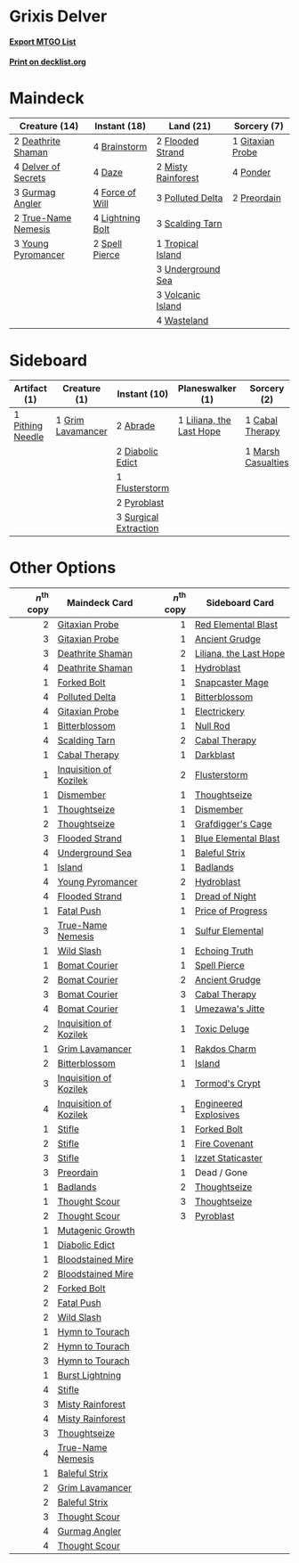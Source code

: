 # Grixis Delver

#### [Export MTGO List](../collection/Grixis%20Delver/Grixis%20Delver.txt)
#### [Print on decklist.org](http://decklist.org/?deckmain=4%09Brainstorm%0A4%09Daze%0A2%09Deathrite%20Shaman%0A4%09Delver%20of%20Secrets%0A2%09Flooded%20Strand%0A4%09Force%20of%20Will%0A1%09Gitaxian%20Probe%0A3%09Gurmag%20Angler%0A4%09Lightning%20Bolt%0A2%09Misty%20Rainforest%0A3%09Polluted%20Delta%0A4%09Ponder%0A2%09Preordain%0A3%09Scalding%20Tarn%0A2%09Spell%20Pierce%0A1%09Tropical%20Island%0A2%09True-Name%20Nemesis%0A3%09Underground%20Sea%0A3%09Volcanic%20Island%0A4%09Wasteland%0A3%09Young%20Pyromancer&deckside=2%09Abrade%0A1%09Cabal%20Therapy%0A2%09Diabolic%20Edict%0A1%09Flusterstorm%0A1%09Grim%20Lavamancer%0A1%09Liliana,%20the%20Last%20Hope%0A1%09Marsh%20Casualties%0A1%09Pithing%20Needle%0A2%09Pyroblast%0A3%09Surgical%20Extraction)
# Maindeck

|                                        Creature (14)                                         |                                       Instant (18)                                        |                                          Land (21)                                          |                                        Sorcery (7)                                        |
|----------------------------------------------------------------------------------------------|-------------------------------------------------------------------------------------------|---------------------------------------------------------------------------------------------|-------------------------------------------------------------------------------------------|
|2 [Deathrite Shaman](http://gatherer.wizards.com/Pages/Card/Details.aspx?multiverseid=413757) |4 [Brainstorm](http://gatherer.wizards.com/Pages/Card/Details.aspx?multiverseid=382871)    |2 [Flooded Strand](http://gatherer.wizards.com/Pages/Card/Details.aspx?multiverseid=405098)  |1 [Gitaxian Probe](http://gatherer.wizards.com/Pages/Card/Details.aspx?multiverseid=233056)|
|4 [Delver of Secrets](http://gatherer.wizards.com/Pages/Card/Details.aspx?multiverseid=439326)|4 [Daze](http://gatherer.wizards.com/Pages/Card/Details.aspx?multiverseid=413586)          |2 [Misty Rainforest](http://gatherer.wizards.com/Pages/Card/Details.aspx?multiverseid=426065)|4 [Ponder](http://gatherer.wizards.com/Pages/Card/Details.aspx?multiverseid=244313)        |
|3 [Gurmag Angler](http://gatherer.wizards.com/Pages/Card/Details.aspx?multiverseid=391850)    |4 [Force of Will](http://gatherer.wizards.com/Pages/Card/Details.aspx?multiverseid=382943) |3 [Polluted Delta](http://gatherer.wizards.com/Pages/Card/Details.aspx?multiverseid=405104)  |2 [Preordain](http://gatherer.wizards.com/Pages/Card/Details.aspx?multiverseid=265979)     |
|2 [True-Name Nemesis](http://gatherer.wizards.com/Pages/Card/Details.aspx?multiverseid=376562)|4 [Lightning Bolt](http://gatherer.wizards.com/Pages/Card/Details.aspx?multiverseid=234704)|3 [Scalding Tarn](http://gatherer.wizards.com/Pages/Card/Details.aspx?multiverseid=426069)   |                                                                                           |
|3 [Young Pyromancer](http://gatherer.wizards.com/Pages/Card/Details.aspx?multiverseid=413697) |2 [Spell Pierce](http://gatherer.wizards.com/Pages/Card/Details.aspx?multiverseid=425876)  |1 [Tropical Island](http://gatherer.wizards.com/Pages/Card/Details.aspx?multiverseid=383138) |                                                                                           |
|                                                                                              |                                                                                           |3 [Underground Sea](http://gatherer.wizards.com/Pages/Card/Details.aspx?multiverseid=383142) |                                                                                           |
|                                                                                              |                                                                                           |3 [Volcanic Island](http://gatherer.wizards.com/Pages/Card/Details.aspx?multiverseid=383147) |                                                                                           |
|                                                                                              |                                                                                           |4 [Wasteland](http://gatherer.wizards.com/Pages/Card/Details.aspx?multiverseid=413790)       |                                                                                           |


# Sideboard

|                                       Artifact (1)                                        |                                        Creature (1)                                        |                                          Instant (10)                                          |                                         Planeswalker (1)                                          |                                         Sorcery (2)                                         |
|-------------------------------------------------------------------------------------------|--------------------------------------------------------------------------------------------|------------------------------------------------------------------------------------------------|---------------------------------------------------------------------------------------------------|---------------------------------------------------------------------------------------------|
|1 [Pithing Needle](http://gatherer.wizards.com/Pages/Card/Details.aspx?multiverseid=425815)|1 [Grim Lavamancer](http://gatherer.wizards.com/Pages/Card/Details.aspx?multiverseid=234706)|2 [Abrade](http://gatherer.wizards.com/Pages/Card/Details.aspx?multiverseid=430772)             |1 [Liliana, the Last Hope](http://gatherer.wizards.com/Pages/Card/Details.aspx?multiverseid=414388)|1 [Cabal Therapy](http://gatherer.wizards.com/Pages/Card/Details.aspx?multiverseid=265166)   |
|                                                                                           |                                                                                            |2 [Diabolic Edict](http://gatherer.wizards.com/Pages/Card/Details.aspx?multiverseid=442074)     |                                                                                                   |1 [Marsh Casualties](http://gatherer.wizards.com/Pages/Card/Details.aspx?multiverseid=401696)|
|                                                                                           |                                                                                            |1 [Flusterstorm](http://gatherer.wizards.com/Pages/Card/Details.aspx?multiverseid=382942)       |                                                                                                   |                                                                                             |
|                                                                                           |                                                                                            |2 [Pyroblast](http://gatherer.wizards.com/Pages/Card/Details.aspx?multiverseid=159243)          |                                                                                                   |                                                                                             |
|                                                                                           |                                                                                            |3 [Surgical Extraction](http://gatherer.wizards.com/Pages/Card/Details.aspx?multiverseid=397706)|                                                                                                   |                                                                                             |


# Other Options

|*n*<sup>th</sup> copy|                                          Maindeck Card                                          |*n*<sup>th</sup> copy|                                         Sideboard Card                                          |
|--------------------:|-------------------------------------------------------------------------------------------------|--------------------:|-------------------------------------------------------------------------------------------------|
|                    2|[Gitaxian Probe](http://gatherer.wizards.com/Pages/Card/Details.aspx?multiverseid=233056)        |                    1|[Red Elemental Blast](http://gatherer.wizards.com/Pages/Card/Details.aspx?multiverseid=202447)   |
|                    3|[Gitaxian Probe](http://gatherer.wizards.com/Pages/Card/Details.aspx?multiverseid=233056)        |                    1|[Ancient Grudge](http://gatherer.wizards.com/Pages/Card/Details.aspx?multiverseid=425913)        |
|                    3|[Deathrite Shaman](http://gatherer.wizards.com/Pages/Card/Details.aspx?multiverseid=413757)      |                    2|[Liliana, the Last Hope](http://gatherer.wizards.com/Pages/Card/Details.aspx?multiverseid=414388)|
|                    4|[Deathrite Shaman](http://gatherer.wizards.com/Pages/Card/Details.aspx?multiverseid=413757)      |                    1|[Hydroblast](http://gatherer.wizards.com/Pages/Card/Details.aspx?multiverseid=159231)            |
|                    1|[Forked Bolt](http://gatherer.wizards.com/Pages/Card/Details.aspx?multiverseid=401702)           |                    1|[Snapcaster Mage](http://gatherer.wizards.com/Pages/Card/Details.aspx?multiverseid=425875)       |
|                    4|[Polluted Delta](http://gatherer.wizards.com/Pages/Card/Details.aspx?multiverseid=405104)        |                    1|[Bitterblossom](http://gatherer.wizards.com/Pages/Card/Details.aspx?multiverseid=397701)         |
|                    4|[Gitaxian Probe](http://gatherer.wizards.com/Pages/Card/Details.aspx?multiverseid=233056)        |                    1|[Electrickery](http://gatherer.wizards.com/Pages/Card/Details.aspx?multiverseid=253545)          |
|                    1|[Bitterblossom](http://gatherer.wizards.com/Pages/Card/Details.aspx?multiverseid=397701)         |                    1|[Null Rod](http://gatherer.wizards.com/Pages/Card/Details.aspx?multiverseid=383034)              |
|                    4|[Scalding Tarn](http://gatherer.wizards.com/Pages/Card/Details.aspx?multiverseid=426069)         |                    2|[Cabal Therapy](http://gatherer.wizards.com/Pages/Card/Details.aspx?multiverseid=265166)         |
|                    1|[Cabal Therapy](http://gatherer.wizards.com/Pages/Card/Details.aspx?multiverseid=265166)         |                    1|[Darkblast](http://gatherer.wizards.com/Pages/Card/Details.aspx?multiverseid=87922)              |
|                    1|[Inquisition of Kozilek](http://gatherer.wizards.com/Pages/Card/Details.aspx?multiverseid=425900)|                    2|[Flusterstorm](http://gatherer.wizards.com/Pages/Card/Details.aspx?multiverseid=382942)          |
|                    1|[Dismember](http://gatherer.wizards.com/Pages/Card/Details.aspx?multiverseid=397830)             |                    1|[Thoughtseize](http://gatherer.wizards.com/Pages/Card/Details.aspx?multiverseid=438676)          |
|                    1|[Thoughtseize](http://gatherer.wizards.com/Pages/Card/Details.aspx?multiverseid=438676)          |                    1|[Dismember](http://gatherer.wizards.com/Pages/Card/Details.aspx?multiverseid=397830)             |
|                    2|[Thoughtseize](http://gatherer.wizards.com/Pages/Card/Details.aspx?multiverseid=438676)          |                    1|[Grafdigger's Cage](http://gatherer.wizards.com/Pages/Card/Details.aspx?multiverseid=426046)     |
|                    3|[Flooded Strand](http://gatherer.wizards.com/Pages/Card/Details.aspx?multiverseid=405098)        |                    1|[Blue Elemental Blast](http://gatherer.wizards.com/Pages/Card/Details.aspx?multiverseid=202520)  |
|                    4|[Underground Sea](http://gatherer.wizards.com/Pages/Card/Details.aspx?multiverseid=383142)       |                    1|[Baleful Strix](http://gatherer.wizards.com/Pages/Card/Details.aspx?multiverseid=423507)         |
|                    1|[Island](http://gatherer.wizards.com/Pages/Card/Details.aspx?multiverseid=439602)                |                    1|[Badlands](http://gatherer.wizards.com/Pages/Card/Details.aspx?multiverseid=382852)              |
|                    4|[Young Pyromancer](http://gatherer.wizards.com/Pages/Card/Details.aspx?multiverseid=413697)      |                    2|[Hydroblast](http://gatherer.wizards.com/Pages/Card/Details.aspx?multiverseid=159231)            |
|                    4|[Flooded Strand](http://gatherer.wizards.com/Pages/Card/Details.aspx?multiverseid=405098)        |                    1|[Dread of Night](http://gatherer.wizards.com/Pages/Card/Details.aspx?multiverseid=4658)          |
|                    1|[Fatal Push](http://gatherer.wizards.com/Pages/Card/Details.aspx?multiverseid=423724)            |                    1|[Price of Progress](http://gatherer.wizards.com/Pages/Card/Details.aspx?multiverseid=234714)     |
|                    3|[True-Name Nemesis](http://gatherer.wizards.com/Pages/Card/Details.aspx?multiverseid=376562)     |                    1|[Sulfur Elemental](http://gatherer.wizards.com/Pages/Card/Details.aspx?multiverseid=122416)      |
|                    1|[Wild Slash](http://gatherer.wizards.com/Pages/Card/Details.aspx?multiverseid=391959)            |                    1|[Echoing Truth](http://gatherer.wizards.com/Pages/Card/Details.aspx?multiverseid=370394)         |
|                    1|[Bomat Courier](http://gatherer.wizards.com/Pages/Card/Details.aspx?multiverseid=417772)         |                    1|[Spell Pierce](http://gatherer.wizards.com/Pages/Card/Details.aspx?multiverseid=425876)          |
|                    2|[Bomat Courier](http://gatherer.wizards.com/Pages/Card/Details.aspx?multiverseid=417772)         |                    2|[Ancient Grudge](http://gatherer.wizards.com/Pages/Card/Details.aspx?multiverseid=425913)        |
|                    3|[Bomat Courier](http://gatherer.wizards.com/Pages/Card/Details.aspx?multiverseid=417772)         |                    3|[Cabal Therapy](http://gatherer.wizards.com/Pages/Card/Details.aspx?multiverseid=265166)         |
|                    4|[Bomat Courier](http://gatherer.wizards.com/Pages/Card/Details.aspx?multiverseid=417772)         |                    1|[Umezawa's Jitte](http://gatherer.wizards.com/Pages/Card/Details.aspx?multiverseid=416756)       |
|                    2|[Inquisition of Kozilek](http://gatherer.wizards.com/Pages/Card/Details.aspx?multiverseid=425900)|                    1|[Toxic Deluge](http://gatherer.wizards.com/Pages/Card/Details.aspx?multiverseid=413650)          |
|                    1|[Grim Lavamancer](http://gatherer.wizards.com/Pages/Card/Details.aspx?multiverseid=234706)       |                    1|[Rakdos Charm](http://gatherer.wizards.com/Pages/Card/Details.aspx?multiverseid=433122)          |
|                    2|[Bitterblossom](http://gatherer.wizards.com/Pages/Card/Details.aspx?multiverseid=397701)         |                    1|[Island](http://gatherer.wizards.com/Pages/Card/Details.aspx?multiverseid=439602)                |
|                    3|[Inquisition of Kozilek](http://gatherer.wizards.com/Pages/Card/Details.aspx?multiverseid=425900)|                    1|[Tormod's Crypt](http://gatherer.wizards.com/Pages/Card/Details.aspx?multiverseid=389723)        |
|                    4|[Inquisition of Kozilek](http://gatherer.wizards.com/Pages/Card/Details.aspx?multiverseid=425900)|                    1|[Engineered Explosives](http://gatherer.wizards.com/Pages/Card/Details.aspx?multiverseid=370549) |
|                    1|[Stifle](http://gatherer.wizards.com/Pages/Card/Details.aspx?multiverseid=429877)                |                    1|[Forked Bolt](http://gatherer.wizards.com/Pages/Card/Details.aspx?multiverseid=401702)           |
|                    2|[Stifle](http://gatherer.wizards.com/Pages/Card/Details.aspx?multiverseid=429877)                |                    1|[Fire Covenant](http://gatherer.wizards.com/Pages/Card/Details.aspx?multiverseid=159836)         |
|                    3|[Stifle](http://gatherer.wizards.com/Pages/Card/Details.aspx?multiverseid=429877)                |                    1|[Izzet Staticaster](http://gatherer.wizards.com/Pages/Card/Details.aspx?multiverseid=253638)     |
|                    3|[Preordain](http://gatherer.wizards.com/Pages/Card/Details.aspx?multiverseid=265979)             |                    1|Dead / Gone                                                                                      |
|                    1|[Badlands](http://gatherer.wizards.com/Pages/Card/Details.aspx?multiverseid=382852)              |                    2|[Thoughtseize](http://gatherer.wizards.com/Pages/Card/Details.aspx?multiverseid=438676)          |
|                    1|[Thought Scour](http://gatherer.wizards.com/Pages/Card/Details.aspx?multiverseid=438642)         |                    3|[Thoughtseize](http://gatherer.wizards.com/Pages/Card/Details.aspx?multiverseid=438676)          |
|                    2|[Thought Scour](http://gatherer.wizards.com/Pages/Card/Details.aspx?multiverseid=438642)         |                    3|[Pyroblast](http://gatherer.wizards.com/Pages/Card/Details.aspx?multiverseid=159243)             |
|                    1|[Mutagenic Growth](http://gatherer.wizards.com/Pages/Card/Details.aspx?multiverseid=397717)      |                     |                                                                                                 |
|                    1|[Diabolic Edict](http://gatherer.wizards.com/Pages/Card/Details.aspx?multiverseid=442074)        |                     |                                                                                                 |
|                    1|[Bloodstained Mire](http://gatherer.wizards.com/Pages/Card/Details.aspx?multiverseid=405094)     |                     |                                                                                                 |
|                    2|[Bloodstained Mire](http://gatherer.wizards.com/Pages/Card/Details.aspx?multiverseid=405094)     |                     |                                                                                                 |
|                    2|[Forked Bolt](http://gatherer.wizards.com/Pages/Card/Details.aspx?multiverseid=401702)           |                     |                                                                                                 |
|                    2|[Fatal Push](http://gatherer.wizards.com/Pages/Card/Details.aspx?multiverseid=423724)            |                     |                                                                                                 |
|                    2|[Wild Slash](http://gatherer.wizards.com/Pages/Card/Details.aspx?multiverseid=391959)            |                     |                                                                                                 |
|                    1|[Hymn to Tourach](http://gatherer.wizards.com/Pages/Card/Details.aspx?multiverseid=382976)       |                     |                                                                                                 |
|                    2|[Hymn to Tourach](http://gatherer.wizards.com/Pages/Card/Details.aspx?multiverseid=382976)       |                     |                                                                                                 |
|                    3|[Hymn to Tourach](http://gatherer.wizards.com/Pages/Card/Details.aspx?multiverseid=382976)       |                     |                                                                                                 |
|                    1|[Burst Lightning](http://gatherer.wizards.com/Pages/Card/Details.aspx?multiverseid=397662)       |                     |                                                                                                 |
|                    4|[Stifle](http://gatherer.wizards.com/Pages/Card/Details.aspx?multiverseid=429877)                |                     |                                                                                                 |
|                    3|[Misty Rainforest](http://gatherer.wizards.com/Pages/Card/Details.aspx?multiverseid=426065)      |                     |                                                                                                 |
|                    4|[Misty Rainforest](http://gatherer.wizards.com/Pages/Card/Details.aspx?multiverseid=426065)      |                     |                                                                                                 |
|                    3|[Thoughtseize](http://gatherer.wizards.com/Pages/Card/Details.aspx?multiverseid=438676)          |                     |                                                                                                 |
|                    4|[True-Name Nemesis](http://gatherer.wizards.com/Pages/Card/Details.aspx?multiverseid=376562)     |                     |                                                                                                 |
|                    1|[Baleful Strix](http://gatherer.wizards.com/Pages/Card/Details.aspx?multiverseid=423507)         |                     |                                                                                                 |
|                    2|[Grim Lavamancer](http://gatherer.wizards.com/Pages/Card/Details.aspx?multiverseid=234706)       |                     |                                                                                                 |
|                    2|[Baleful Strix](http://gatherer.wizards.com/Pages/Card/Details.aspx?multiverseid=423507)         |                     |                                                                                                 |
|                    3|[Thought Scour](http://gatherer.wizards.com/Pages/Card/Details.aspx?multiverseid=438642)         |                     |                                                                                                 |
|                    4|[Gurmag Angler](http://gatherer.wizards.com/Pages/Card/Details.aspx?multiverseid=391850)         |                     |                                                                                                 |
|                    4|[Thought Scour](http://gatherer.wizards.com/Pages/Card/Details.aspx?multiverseid=438642)         |                     |                                                                                                 |

